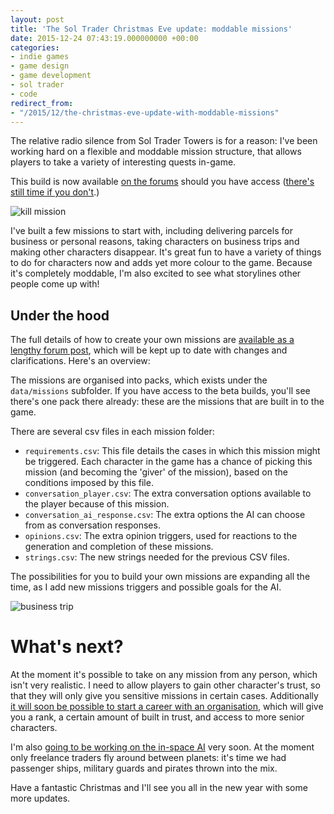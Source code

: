```yaml
---
layout: post
title: 'The Sol Trader Christmas Eve update: moddable missions'
date: 2015-12-24 07:43:19.000000000 +00:00
categories:
- indie games
- game design
- game development
- sol trader
- code
redirect_from:
- "/2015/12/the-christmas-eve-update-with-moddable-missions"
---
```

The relative radio silence from Sol Trader Towers is for a reason: I've been working hard on a flexible and moddable mission structure, that allows players to take a variety of interesting quests in-game.

This build is now available [on the forums](http://forums.soltrader.net) should you have access ([there's still time if you don't](http://soltrader.net/back-us).)

![kill mission](http://i.imgur.com/x08Gprc.png)

I've built a few missions to start with, including delivering parcels for business or personal reasons, taking characters on business trips and making other characters disappear. It's great fun to have a variety of things to do for characters now and adds yet more colour to the game. Because it's completely moddable, I'm also excited to see what storylines other people come up with!

## Under the hood

The full details of how to create your own missions are [available as a lengthy forum post](http://forums.soltrader.net/post/modding-mission-data-structures-7846221?pid=1290228731#post1290228731), which will be kept up to date with changes and clarifications. Here's an overview:

The missions are organised into packs, which exists under the `data/missions` subfolder. If you have access to the beta builds, you'll see there's one pack there already: these are the missions that are built in to the game.

There are several csv files in each mission folder:

* `requirements.csv`: This file details the cases in which this mission might be triggered. Each character in the game has a chance of picking this mission (and becoming the 'giver' of the mission), based on the conditions imposed by this file.
* `conversation_player.csv`: The extra conversation options available to the player because of this mission.
* `conversation_ai_response.csv`: The extra options the AI can choose from as conversation responses.
* `opinions.csv`: The extra opinion triggers, used for reactions to the generation and completion of these missions.
* `strings.csv`: The new strings needed for the previous CSV files.

The possibilities for you to build your own missions are expanding all the time, as I add new missions triggers and possible goals for the AI.

![business trip](http://i.imgur.com/G4WjgFP.png)

# What's next?

At the moment it's possible to take on any mission from any person, which isn't very realistic. I need to allow players to gain other character's trust, so that they will only give you sensitive missions in certain cases. Additionally [it will soon be possible to start a career with an organisation](https://trello.com/c/Kvjzaeqb/196-organisation-rank-careers), which will give you a rank, a certain amount of built in trust, and access to more senior characters.

I'm also [going to be working on the in-space AI](https://trello.com/c/LgVsT5xN/227-space-ai) very soon. At the moment only freelance traders fly around between planets: it's time we had passenger ships, military guards and pirates thrown into the mix.

Have a fantastic Christmas and I'll see you all in the new year with some more updates.
